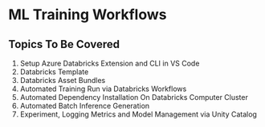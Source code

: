 # ML Training Workflows


## Topics To Be Covered

1. Setup Azure Databricks Extension and CLI in VS Code
2. Databricks Template
3. Databricks Asset Bundles
4. Automated Training Run via Databricks Workflows
5. Automated Dependency Installation On Databricks Computer Cluster
6. Automated Batch Inference Generation 
7. Experiment, Logging Metrics and Model Management via Unity Catalog   

